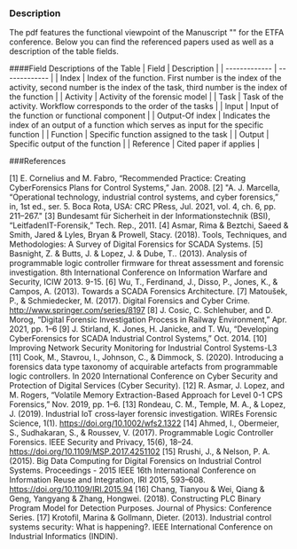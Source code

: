 ### Description
The pdf features the functional viewpoint of the Manuscript "" for the ETFA conference.
Below you can find the referenced papers used as well as a description of the table fields.






####Field Descriptions of the  Table
| Field  | Description |
| ------------- | ------------- |
| Index  | Index of the function. First number is the index of the activity, second number is the index of the task, third number is the index of the function |
| Activity  | Activity of the forensic model  |
| Task  | Task of the activity. Workflow corresponds to the order of the tasks  |
| lnput  | Input of the function or functional component  |
| Output-Of index  | Indicates the index of an output of a function which serves as input for the specific function |
| Function  | Specific function assigned to the task |
| Output  | Specific output of the function |
| Reference  | Cited paper if applies  |


###References


[1]	E. Cornelius and M. Fabro, “Recommended Practice: Creating CyberForensics Plans for Control Systems,” Jan. 2008.
[2]	"A. J. Marcella, “Operational technology, industrial control systems,
and cyber forensics,” in, 1st ed., ser. 5. Boca Rota, USA: CRC PRess,
Jul. 2021, vol. 4, ch. 6, pp. 211–267."
[3]	Bundesamt für Sicherheit in der Informationstechnik (BSI), “LeitfadenIT-Forensik,” Tech. Rep., 2011.
[4]	Asmar, Rima & Beztchi, Saeed & Smith, Jared & Lyles, Bryan & Prowell, Stacy. (2018). Tools, Techniques, and Methodologies: A Survey of Digital Forensics for SCADA Systems. 
[5]	Basnight, Z. & Butts, J. & Lopez, J. & Dube, T.. (2013). Analysis of programmable logic controller firmware for threat assessment and forensic investigation. 8th International Conference on Information Warfare and Security, ICIW 2013. 9-15. 
[6]	Wu, T., Ferdinand, J., Disso, P., Jones, K., & Campos, A. (2013). Towards a SCADA Forensics Architecture.
[7]	Matoušek, P., & Schmiedecker, M. (2017). Digital Forensics and Cyber Crime. http://www.springer.com/series/8197
[8]	J. Cosic, C. Schlehuber, and D. Morog, “Digital Forensic Investigation Process in Railway Environment,” Apr. 2021, pp. 1–6
[9]	J. Stirland, K. Jones, H. Janicke, and T. Wu, “Developing CyberForensics for SCADA Industrial Control Systems,” Oct. 2014.
[10]	Improving Network Security Monitoring for Industrial Control Systems-L3
[11]	Cook, M., Stavrou, I., Johnson, C., & Dimmock, S. (2020). Introducing a forensics data type taxonomy of acquirable artefacts from programmable logic controllers. In 2020 International Conference on Cyber Security and Protection of Digital Services (Cyber Security).
[12]	R. Asmar, J. Lopez, and M. Rogers, “Volatile Memory Extraction-Based Approach for Level 0-1 CPS Forensics,” Nov. 2019, pp. 1–6.
[13]	Rondeau, C. M., Temple, M. A., & Lopez, J. (2019). Industrial IoT cross‐layer forensic investigation. WIREs Forensic Science, 1(1). https://doi.org/10.1002/wfs2.1322
[14]	Ahmed, I., Obermeier, S., Sudhakaran, S., & Roussev, V. (2017). Programmable Logic Controller Forensics. IEEE Security and Privacy, 15(6), 18–24. https://doi.org/10.1109/MSP.2017.4251102
[15]	Rrushi, J., & Nelson, P. A. (2015). Big Data Computing for Digital Forensics on Industrial Control Systems. Proceedings - 2015 IEEE 16th International Conference on Information Reuse and Integration, IRI 2015, 593–608. https://doi.org/10.1109/IRI.2015.94
[16]	Chang, Tianyou & Wei, Qiang & Geng, Yangyang & Zhang, Hongwei. (2018). Constructing PLC Binary Program Model for Detection Purposes. Journal of Physics: Conference Series. 
[17]	Krotofil, Marina & Gollmann, Dieter. (2013). Industrial control systems security: What is happening?. IEEE International Conference on Industrial Informatics (INDIN). 
